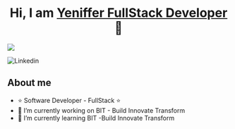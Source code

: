 <div align="center">
<h1 align="center">Hi, I am <a href="https://aristi.dev">Yeniffer FullStack Developer</a> 👋</h1>
</div>
<img src="https://imgur.com/PEzLHrO"> 


![Linkedin](https://www.linkedin.com/in/yenifferochoav-desarrollo-fullstack/)

## About me

- ⭐ Software Developer - FullStack ⭐
- 🔭 I’m currently working on BIT - Build Innovate Transform
- 🌱 I’m currently learning BIT -Build Innovate Transform


